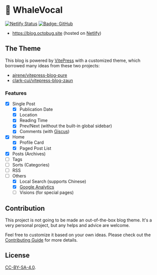 # 🐳 WhaleVocal

[![Netlify Status](https://api.netlify.com/api/v1/badges/23e0b8dc-df98-491d-9885-d4229baa1ccb/deploy-status)](https://app.netlify.com/sites/octobug-blog/deploys)
[![Badge: GitHub](https://github.com/Octobug/blog/actions/workflows/deploy.yml/badge.svg)](https://octobug.github.io/blog/)

- <https://blog.octobug.site> (hosted on [Netlify](https://netlify.com/))

## The Theme

This blog is powered by [VitePress](https://vitepress.dev/) with a customized theme, which borrowed many ideas from these two projects:

- [airene/vitepress-blog-pure](https://github.com/airene/vitepress-blog-pure)
- [clark-cui/vitepress-blog-zaun](https://github.com/clark-cui/vitepress-blog-zaun)

### Features

- [x] Single Post
  - [x] Publication Date
  - [x] Location
  - [x] Reading Time
  - [x] Prev/Next (without the built-in global sidebar)
  - [x] Comments (with [Giscus](https://github.com/giscus/giscus))
- [x] Home
  - [x] Profile Card
  - [x] Paged Post List
- [x] Posts (Archives)
- [ ] Tags
- [ ] Sorts (Categories)
- [ ] RSS
- [ ] Others
  - [x] Local Search (supports Chinese)
  - [x] [Google Analytics](https://analytics.google.com/)
  - [ ] Visions (for special pages)

## Contribution

This project is not going to be made an out-of-the-box blog theme. It's a very personal project, but any helps and advice are welcome.

Feel free to customize it based on your own ideas. Please check out the [Contributing Guide](./.github/contributing.md) for more details.

## License

[CC-BY-SA-4.0](./LICENSE).

